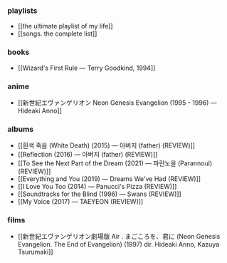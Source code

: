 ### playlists
- [[the ultimate playlist of my life]] 
- [[songs. the complete list]]

### books
- [[Wizard's First Rule — Terry Goodkind, 1994]] 
### anime
- [[新世紀エヴァンゲリオン Neon Genesis Evangelion (1995 - 1996) — Hideaki Anno]]
### albums
- [[흰색 죽음 (White Death) (2015) — 아버지 (father) (REVIEW)]]
- [[Reflection (2016) — 아버지 (father) (REVIEW)]]
- [[To See the Next Part of the Dream (2021) — 파란노을 (Parannoul) (REVIEW)]]
- [[Everything and You (2019) — Dreams We've Had (REVIEW)]]
- [[I Love You Too (2014) — Panucci's Pizza (REVIEW)]]
- [[Soundtracks for the Blind (1996) — Swans (REVIEW)]]
- [[My Voice (2017) — TAEYEON (REVIEW)]]
### films
- [[新世紀エヴァンゲリオン劇場版 Air . まごころを、君に (Neon Genesis Evangelion. The End of Evangelion) (1997) dir. Hideaki Anno, Kazuya Tsurumaki]]